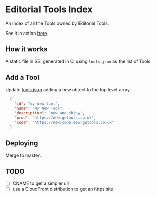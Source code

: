 # Editorial Tools Index

An index of all the Tools owned by Editorial Tools.

See it in action [here](http://tools.gutools.co.uk.s3-eu-west-1.amazonaws.com/index.html).

## How it works
A static file in S3, generated in CI using `tools.json` as the list of Tools.

## Add a Tool
Update [tools.json](./tools.json) adding a new object to the top level array.

```json
  {
    "id": "my-new-tool",
    "name": "My New Tool",
    "description": "new and shiny",
    "prod": "https://new.gutools.co.uk",
    "code": "https://new.code.dev-gutools.co.uk"
  }
```

## Deploying
Merge to master.

## TODO
- [ ] CNAME to get a simpler url
- [ ] use a CloudFront distribution to get an https site
